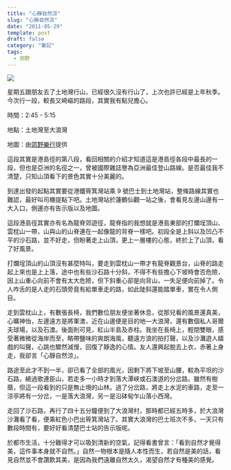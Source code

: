 ```yaml
---
title: "心靜自然涼"
slug: "心靜自然涼"
date: "2011-05-29"
template: post
draft: false
category: "筆記"
tags:
  - 郊野
---
```


![](/media/253994_10150262696546874_7975464_n.jpg)

星期五跟朋友去了土地灣行山，已經很久沒有行山了，上次也許已經是上年秋季。今次行一段，較長又崎嶇的路段，其實我有點兒擔心。

時間：2:45 - 5:15

地點：土地灣至大浪灣

地圖：由[郊野樂行](http://www.hkwalkers.net/chi/pdf/longtrail/hktrail/hkmap08.pdf)提供

這段其實是港島徑的第八段，看回相關的介紹才知道這是港島徑各段中最長的一段，但也是亞洲的名徑之一，曾被國際雜誌譽為亞洲最佳登山路線。是否最佳我不清楚，只知山頂看下的景色其實十分美麗的。

到達出發的起點其實要從港鐵筲箕灣站乘 9 號巴士到土地灣站，整條路線其實也難認，最好叫司機提點下吧。土地灣站於蓮鶴仙觀一站之後，會看見左邊山邊有一大入口，側邊亦有告示版以及地圖。

這段港島徑其實亦有名為龍脊郊遊徑，龍脊指的我想就是港島東部的打爛埕頂山、雲枕山一帶，山與山的山脊連在一起像龍的背脊一樣吧。初段全是上斜以及凹凸不平的沙石路，並不好走，但盼著走上山頂，更上一層樓的心態，終於上了山頂，看了好風景。

打爛埕頂山的山頂沒有甚麼特叫，要走到雲枕山一帶才有龍脊觀景台，山脊的路走起上來也是上上落，途中也有些沙石路十分斜，不得不有些擔心下坡時會否危險，因上山重心向前不會有太大危險，但下斜重心卻是向背山，一失足便向前掉了。令人咋舌的是人走的石頭旁竟有給單車走的路，如此陡斜還能踏單車，實在令人側目。

走到雲枕山上，有數張長椅，我們數位朋友便坐著休息，從那兒看的風景還真美，心曠神怡，左邊遠方是將軍澳，近在山邊便是目的地—大浪灣，還有數個私人哥爾夫球場，以及石澳。後面則可見，紅山半島及赤柱。我坐在長椅上，輕閉雙眼，感受著微微從海岸而至，略帶鹽味的爽朗海風，聽遠方浪的拍打聲，以及沙灘遊人嬉戲的叫聲，心跳也驟然減慢，回復了靜逸的心情。友人還興起脫去上衣，赤著上身走，我卻言「心靜自然涼」。

路途至此才不到一半，卻已看了全部的風光，因剩下將下坡至山腰，較為平坦的沙石路，繞過歌連臣山，若走多一小時才到落大潭峽或石澳道的分岔路。雖然有樹蔭，但這一段看到的只是無止境的山林。過了分岔路，將走上水泥的車路，走至一涼亭將有一分岔，一是落大浪灣，另一是沿砵甸乍山落小西灣。

走回了沙石路，再行了四十五分鐘便到了大浪灣村，那時都已經五時多，於大浪灣沙灘看了看，便乘紅色小巴出筲箕灣站了。其實大浪灣的巴士班次不多，一天只有數段時間有，要好好看清楚巴士站的告示版呢。

於都市生活，十分難得才可以吸到清新的空氣，記得看書曾言：「看到自然才覺得美，這件事本身就不自然。」自然一物根本是隨人本性而生，若自然是美的話，看見自然並不會讚歎其美，是因為我們遠離自然太久，渴望自然才有種美的感覺。
